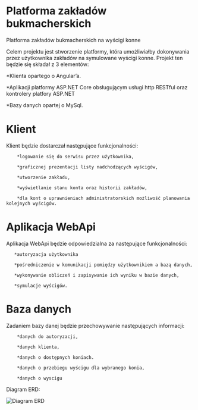 # Platforma zakładów bukmacherskich
Platforma zakładów bukmacherskich na wyścigi konne

Celem projektu jest stworzenie platformy, która umożliwiałby dokonywania przez użytkownika zakładów na symulowane wyścigi konne. Projekt ten będzie się składał z 3 elementów:

*Klienta opartego o Angular’a.

*Aplikacji platformy ASP.NET Core obsługującym usługi http RESTful oraz kontrolery platfory ASP.NET

*Bazy danych opartej o MySql.

# Klient

Klient będzie dostarczał następujące funkcjonalności:

        *logowanie się do serwisu przez użytkownika,

        *graficznej prezentacji listy nadchodzących wyścigów,

        *utworzenie zakładu,

        *wyświetlanie stanu konta oraz historii zakładów,

        *dla kont o uprawnieniach administratorskich możliwość planowania kolejnych wyścigów.


# Aplikacja WebApi

Aplikacja WebApi będzie odpowiedzialna za następujące funkcjonalności:

       *autoryzacja użytkownika

       *pośredniczenie w komunikacji pomiędzy użytkownikiem a bazą danych,

       *wykonywanie obliczeń i zapisywanie ich wyniku w bazie danych,

       *symulacje wyścigów.

# Baza danych

Zadaniem bazy danej będzie przechowywanie następujących informacji:

        *danych do autoryzacji,

        *danych klienta,

        *danych o dostępnych koniach.

        *danych o przebiegu wyścigu dla wybranego konia,

        *danych o wyscigu

Diagram ERD:

![Diagram ERD](https://github.com/gilotyna1808/TIU_Projekt/master/Diagram_ERD.png?raw=true)
